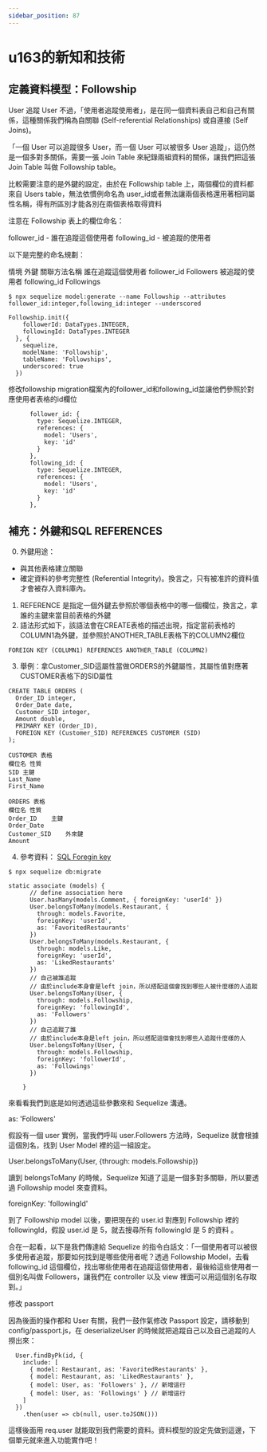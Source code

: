 ```yaml
---
sidebar_position: 87
---
```


# u163的新知和技術


## 定義資料模型：Followship
User 追蹤 User 不過，「使用者追蹤使用者」，是在同一個資料表自己和自己有關係，這種關係我們稱為自關聯 (Self-referential Relationships) 或自連接 (Self Joins)。

「一個 User 可以追蹤很多 User，而一個 User 可以被很多 User 追蹤」，這仍然是一個多對多關係，需要一張 Join Table 來紀錄兩組資料的關係，讓我們把這張 Join Table 叫做 Followship table。

比較需要注意的是外鍵的設定，由於在 Followship table 上，兩個欄位的資料都來自 Users table，無法依慣例命名為 user_id或者無法讓兩個表格還用著相同屬性名稱，得有所區別才能各別在兩個表格取得資料



注意在 Followship 表上的欄位命名：

follower_id - 誰在追蹤這個使用者
following_id - 被追蹤的使用者


以下是完整的命名規劃：

情境	外鍵	關聯方法名稱
誰在追蹤這個使用者	follower_id	Followers
被追蹤的使用者	following_id	Followings


```
$ npx sequelize model:generate --name Followship --attributes follower_id:integer,following_id:integer --underscored 
```


```
Followship.init({
    followerId: DataTypes.INTEGER,
    followingId: DataTypes.INTEGER
  }, {
    sequelize,
    modelName: 'Followship',
    tableName: 'Followships',
    underscored: true
  })
```
修改followship migration檔案內的follower_id和following_id並讓他們參照於對應使用者表格的id欄位
```
      follower_id: {
        type: Sequelize.INTEGER,
        references: {
          model: 'Users',
          key: 'id'
        }
      },
      following_id: {
        type: Sequelize.INTEGER,
        references: {
          model: 'Users',
          key: 'id'
        }
      },
```
## 補充：外鍵和SQL REFERENCES
0. 外鍵用途：
  - 與其他表格建立關聯
  - 確定資料的參考完整性 (Referential Integrity)。換言之，只有被准許的資料值才會被存入資料庫內。
1. REFERENCE 是指定一個外鍵去參照於哪個表格中的哪一個欄位，換言之，拿誰的主鍵來當目前表格的外鍵
2. 語法形式如下，該語法會在CREATE表格的描述出現，指定當前表格的COLUMN1為外鍵，並參照於ANOTHER_TABLE表格下的COLUMN2欄位
```
FOREIGN KEY (COLUMN1) REFERENCES ANOTHER_TABLE (COLUMN2)
```
3. 舉例：拿Customer_SID這屬性當做ORDERS的外鍵屬性，其屬性值對應著CUSTOMER表格下的SID屬性
```
CREATE TABLE ORDERS (
  Order_ID integer, 
  Order_Date date, 
  Customer_SID integer, 
  Amount double, 
  PRIMARY KEY (Order_ID), 
  FOREIGN KEY (Customer_SID) REFERENCES CUSTOMER (SID)
);
```

```
CUSTOMER 表格
欄位名	性質
SID	主鍵
Last_Name	
First_Name	

ORDERS 表格
欄位名	性質
Order_ID	主鍵
Order_Date	
Customer_SID	外來鍵
Amount	

```

4. 參考資料：
[SQL Foregin key](https://www.1keydata.com/tw/sql/sql-foreign-key.html)

```
$ npx sequelize db:migrate
```





```
static associate (models) {
      // define association here
      User.hasMany(models.Comment, { foreignKey: 'userId' })
      User.belongsToMany(models.Restaurant, {
        through: models.Favorite,
        foreignKey: 'userId',
        as: 'FavoritedRestaurants'
      })
      User.belongsToMany(models.Restaurant, {
        through: models.Like,
        foreignKey: 'userId',
        as: 'LikedRestaurants'
      })
      // 自己被誰追蹤
      // 由於include本身會是left join，所以搭配這個會找到哪些人被什麼樣的人追蹤
      User.belongsToMany(User, {
        through: models.Followship,
        foreignKey: 'followingId',
        as: 'Followers'
      })
      // 自己追蹤了誰
      // 由於include本身是left join，所以搭配這個會找到哪些人追蹤什麼樣的人
      User.belongsToMany(User, {
        through: models.Followship,
        foreignKey: 'followerId',
        as: 'Followings'
      })

    }
```

來看看我們到底是如何透過這些參數來和 Sequelize 溝通。

as: 'Followers'

假設有一個 user 實例，當我們呼叫 user.Followers 方法時，Sequelize 就會根據這個別名，找到 User Model 裡的這一組設定。

User.belongsToMany(User, {through: models.Followship})

讀到 belongsToMany 的時候，Sequelize 知道了這是一個多對多關聯，所以要透過 Followship model 來查資料。

foreignKey: 'followingId'

到了 Followship model 以後，要把現在的 user.id 對應到 Followship 裡的 followingId，假設 user.id 是 5，就去搜尋所有 followingId 是 5 的資料 。

合在一起看，以下是我們傳達給 Sequelize 的指令白話文：「一個使用者可以被很多使用者追蹤，那要如何找到是哪些使用者呢？透過 Followship Model，去看 following_id 這個欄位，找出哪些使用者在追蹤這個使用者，最後給這些使用者一個別名叫做 Followers，讓我們在 controller 以及 view 裡面可以用這個別名存取到。」



修改 passport

因為後面的操作都和 User 有關，我們一鼓作氣修改 Passport 設定，請移動到 config/passport.js，在 deserializeUser 的時候就把追蹤自己以及自己追蹤的人撈出來：
```
  User.findByPk(id, {
    include: [
      { model: Restaurant, as: 'FavoritedRestaurants' },
      { model: Restaurant, as: 'LikedRestaurants' },
      { model: User, as: 'Followers' }, // 新增這行
      { model: User, as: 'Followings' } // 新增這行
    ]
  })
    .then(user => cb(null, user.toJSON()))
```
這樣後面用 req.user 就能取到我們需要的資料。資料模型的設定先做到這邊，下個單元就來進入功能實作吧！